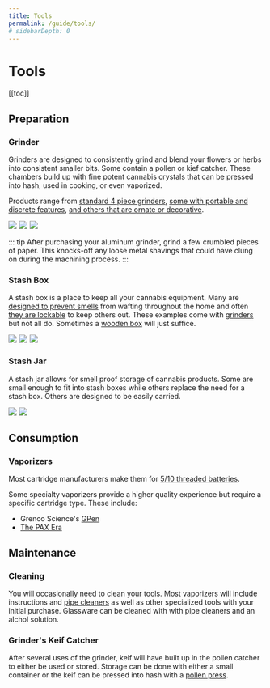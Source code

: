 ```yaml
---
title: Tools
permalink: /guide/tools/
# sidebarDepth: 0
---
```

<Ads />

# Tools

[[toc]]

## Preparation 

### Grinder

Grinders are designed to consistently grind and blend your flowers or herbs into consistent smaller bits. Some contain a pollen or kief catcher. These chambers build up with fine potent cannabis crystals that can be pressed into hash, used in cooking, or even vaporized. 

Products range from [standard 4 piece grinders](https://amzn.to/2Uw71Ki), [some with portable and discrete features](https://amzn.to/2EcMXHa), [and others that are ornate or decorative](https://amzn.to/2QGD0IW).

<a href="https://www.amazon.com/Grinder-iRainy-Inches-Pollen-Catcher/dp/B07HNVG3D4/ref=as_li_ss_il?ie=UTF8&linkCode=li3&tag=ofliberty-20&linkId=a627b3e55313913db1bfd82c406e8795&language=en_US" target="_blank"><img class="img-30" border="0" src="//ws-na.amazon-adsystem.com/widgets/q?_encoding=UTF8&ASIN=B07HNVG3D4&Format=_SL250_&ID=AsinImage&MarketPlace=US&ServiceVersion=20070822&WS=1&tag=ofliberty-20&language=en_US" ></a><img src="https://ir-na.amazon-adsystem.com/e/ir?t=ofliberty-20&language=en_US&l=li3&o=1&a=B07HNVG3D4" width="1" height="1" border="0" alt="" style="border:none !important; margin:0px !important;" />
<a href="https://www.amazon.com/Design-Grinder-Aluminum-Ultra-thin-Combination/dp/B07JCW7WJ7/ref=as_li_ss_il?s=kitchen&ie=UTF8&qid=1544453386&sr=1-27-spons&keywords=grinders&psc=1&linkCode=li3&tag=ofliberty-20&linkId=4ccc0aadf1399dcf0d9e16ef225439ae&language=en_US" target="_blank"><img border="0" class="img-30" src="//ws-na.amazon-adsystem.com/widgets/q?_encoding=UTF8&ASIN=B07JCW7WJ7&Format=_SL250_&ID=AsinImage&MarketPlace=US&ServiceVersion=20070822&WS=1&tag=ofliberty-20&language=en_US" ></a><img src="https://ir-na.amazon-adsystem.com/e/ir?t=ofliberty-20&language=en_US&l=li3&o=1&a=B07JCW7WJ7" width="1" height="1" border="0" alt="" style="border:none !important; margin:0px !important;" />
<a href="https://www.amazon.com/dp/B01LWOM0GX/ref=as_li_ss_il?pf_rd_p=d45777d6-4c64-4117-8332-1659db52e64f&pd_rd_wg=psxvW&pf_rd_r=WD34ZKHYZH199PTY10KR&pd_rd_i=B01LWOM0GX&pd_rd_w=6b8bK&pd_rd_r=fef77edd-0656-4b88-b9b5-c70c5133b49e&ie=UTF8&qid=1544453783&sr=3&linkCode=li3&tag=ofliberty-20&linkId=c4db56a9eee00a65c37c09cbc32781f0&language=en_US" target="_blank"><img border="0" class="img-30" src="//ws-na.amazon-adsystem.com/widgets/q?_encoding=UTF8&ASIN=B01LWOM0GX&Format=_SL250_&ID=AsinImage&MarketPlace=US&ServiceVersion=20070822&WS=1&tag=ofliberty-20&language=en_US" ></a><img src="https://ir-na.amazon-adsystem.com/e/ir?t=ofliberty-20&language=en_US&l=li3&o=1&a=B01LWOM0GX" width="1" height="1" border="0" alt="" style="border:none !important; margin:0px !important;" />

::: tip
After purchasing your aluminum grinder, grind a few crumbled pieces of paper. This knocks-off any loose metal shavings that could have clung on during the machining process.
:::

### Stash Box 
A stash box is a place to keep all your cannabis equipment. Many are [designed to prevent smells](https://amzn.to/2UxIzbu) from wafting throughout the home and often [they are lockable](https://amzn.to/2Eg7wCu) to keep others out. These examples come with [grinders](/guide/tools/#grinder) but not all do. Sometimes a [wooden box](https://amzn.to/2L6wPbT) will just suffice.

<a href="https://www.amazon.com/dp/B07FZW8KP1/ref=as_li_ss_il?_encoding=UTF8&psc=1&linkCode=li3&tag=ofliberty-20&linkId=d88cfacde5abcdcce7ce2e0b979e5ac3&language=en_US" target="_blank"><img border="0" class="img-30" src="//ws-na.amazon-adsystem.com/widgets/q?_encoding=UTF8&ASIN=B07FZW8KP1&Format=_SL250_&ID=AsinImage&MarketPlace=US&ServiceVersion=20070822&WS=1&tag=ofliberty-20&language=en_US" ></a><img src="https://ir-na.amazon-adsystem.com/e/ir?t=ofliberty-20&language=en_US&l=li3&o=1&a=B07FZW8KP1" width="1" height="1" border="0"  alt="" style="border:none !important; margin:0px !important;" />
<a href="https://www.amazon.com/Tree-Life-Stash-Box-Combo/dp/B077YBJHX5/ref=as_li_ss_il?s=kitchen&ie=UTF8&qid=1544453643&sr=1-9&keywords=grinders&linkCode=li3&tag=ofliberty-20&linkId=470053e1a8cec5fa82272c2d8a06144c&language=en_US" target="_blank"><img border="0" class="img-30" src="//ws-na.amazon-adsystem.com/widgets/q?_encoding=UTF8&ASIN=B077YBJHX5&Format=_SL250_&ID=AsinImage&MarketPlace=US&ServiceVersion=20070822&WS=1&tag=ofliberty-20&language=en_US" ></a><img src="https://ir-na.amazon-adsystem.com/e/ir?t=ofliberty-20&language=en_US&l=li3&o=1&a=B077YBJHX5" width="1" height="1" border="0"  alt="" style="border:none !important; margin:0px !important;" />
<a href="https://www.amazon.com/Wood-Stash-Box-Rolling-Tray/dp/B077W3NKCM/ref=as_li_ss_il?s=home-garden&ie=UTF8&qid=1544454755&sr=1-3-spons&keywords=stash+box&psc=1&linkCode=li3&tag=ofliberty-20&linkId=665a70782b69741eb7053324f7e9da3f&language=en_US" target="_blank"><img border="0" class="img-30" src="//ws-na.amazon-adsystem.com/widgets/q?_encoding=UTF8&ASIN=B077W3NKCM&Format=_SL250_&ID=AsinImage&MarketPlace=US&ServiceVersion=20070822&WS=1&tag=ofliberty-20&language=en_US" ></a><img src="https://ir-na.amazon-adsystem.com/e/ir?t=ofliberty-20&language=en_US&l=li3&o=1&a=B077W3NKCM" width="1" height="1" border="0"  alt="" style="border:none !important; margin:0px !important;" />

### Stash Jar
A stash jar allows for smell proof storage of cannabis products. Some are small enough to fit into stash boxes while others replace the need for a stash box. Others are designed to be easily carried.

<a href="https://www.amazon.com/dp/B01MQZ1U06/ref=as_li_ss_il?ie=UTF8&linkCode=li3&tag=ofliberty-20&linkId=48066b96537febce22cebefc4c257a8d&language=en_US" target="_blank"><img border="0" src="//ws-na.amazon-adsystem.com/widgets/q?_encoding=UTF8&ASIN=B01MQZ1U06&Format=_SL250_&ID=AsinImage&MarketPlace=US&ServiceVersion=20070822&WS=1&tag=ofliberty-20&language=en_US" ></a><img src="https://ir-na.amazon-adsystem.com/e/ir?t=ofliberty-20&language=en_US&l=li3&o=1&a=B01MQZ1U06" width="1" height="1" border="0" alt="" style="border:none !important; margin:0px !important;" />
<a href="https://www.amazon.com/Smell-Proof-Airtight-Waterproof-Containers-Keychain/dp/B07F9LKHGJ/ref=as_li_ss_il?_encoding=UTF8&pd_rd_i=B07F9LKHGJ&pd_rd_r=7faf2c75-fcca-11e8-b831-4be24321ce2d&pd_rd_w=EnwAW&pd_rd_wg=CX2uZ&pf_rd_p=ad07871c-e646-4161-82c7-5ed0d4c85b07&pf_rd_r=B4PB7F9FBA1F925JXFZ7&psc=1&refRID=B4PB7F9FBA1F925JXFZ7&linkCode=li3&tag=ofliberty-20&linkId=94ac4e7c43e3888f86423783de4949e7&language=en_US" target="_blank"><img border="0" src="//ws-na.amazon-adsystem.com/widgets/q?_encoding=UTF8&ASIN=B07F9LKHGJ&Format=_SL250_&ID=AsinImage&MarketPlace=US&ServiceVersion=20070822&WS=1&tag=ofliberty-20&language=en_US" ></a><img src="https://ir-na.amazon-adsystem.com/e/ir?t=ofliberty-20&language=en_US&l=li3&o=1&a=B07F9LKHGJ" width="1" height="1" border="0" alt="" style="border:none !important; margin:0px !important;" />



## Consumption 

### Vaporizers
Most cartridge manufacturers make them for [5/10 threaded batteries](https://amzn.to/2EcjQ6S). 

Some specialty vaporizers provide a higher quality experience but require a specific cartridge type. These include:

- Grenco Science's [GPen](https://www.gpen.com/) 
- [The PAX Era](https://www.paxvapor.com/era/)


## Maintenance

### Cleaning
You will occasionally need to clean your tools. Most vaporizers will include instructions and  [pipe cleaners](https://amzn.to/2QGw5iV) as well as other specialized tools with your initial purchase. Glassware can be cleaned with with pipe cleaners and an alchol solution. 

### Grinder's Keif Catcher
After several uses of the grinder, keif will have built up in the pollen catcher to either be used or stored. Storage can be done with either a small container or the keif can be pressed into hash with a [pollen press](https://amzn.to/2EdNzMY).